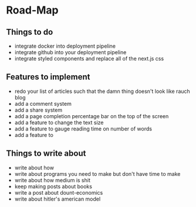 # Road-Map

## Things to do

- integrate docker into deployment pipeline
- integrate github into your deployment pipeline
- integrate styled components and replace all of the next.js css

## Features to implement

- redo your list of articles such that the damn thing doesn't look like rauch blog
- add a comment system
- add a share system
- add a page completion percentage bar on the top of the screen
- add a feature to change the text size
- add a feature to gauge reading time on number of words
- add a feature to 

## Things to write about

- write about how 
- write about programs you need to make but don't have time to make
- write about how medium is shit
- keep making posts about books
- write a post about dount-economics
- write about hitler's american model